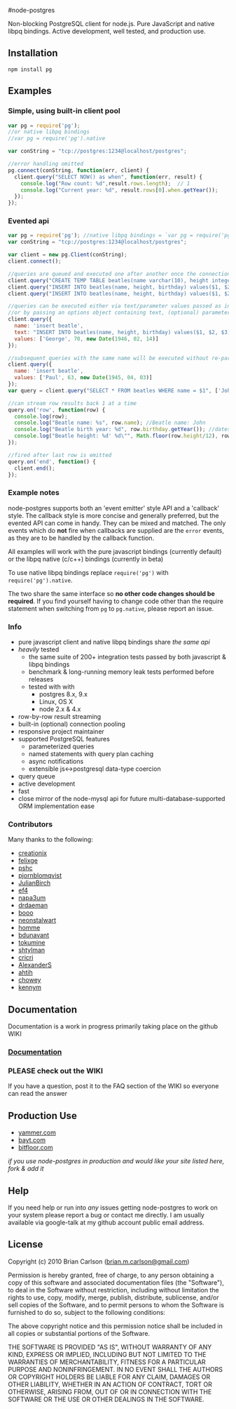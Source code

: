 #node-postgres

Non-blocking PostgreSQL client for node.js.  Pure JavaScript and native libpq bindings.  Active development,  well tested, and production use.

## Installation

    npm install pg
    
## Examples

### Simple, using built-in client pool

```javascript
var pg = require('pg'); 
//or native libpq bindings
//var pg = require('pg').native

var conString = "tcp://postgres:1234@localhost/postgres";

//error handling omitted
pg.connect(conString, function(err, client) {
  client.query("SELECT NOW() as when", function(err, result) {
    console.log("Row count: %d",result.rows.length);  // 1
    console.log("Current year: %d", result.rows[0].when.getYear());
  });
});
```

### Evented api

```javascript
var pg = require('pg'); //native libpq bindings = `var pg = require('pg').native`
var conString = "tcp://postgres:1234@localhost/postgres";

var client = new pg.Client(conString);
client.connect();

//queries are queued and executed one after another once the connection becomes available
client.query("CREATE TEMP TABLE beatles(name varchar(10), height integer, birthday timestamptz)");
client.query("INSERT INTO beatles(name, height, birthday) values($1, $2, $3)", ['Ringo', 67, new Date(1945, 11, 2)]);
client.query("INSERT INTO beatles(name, height, birthday) values($1, $2, $3)", ['John', 68, new Date(1944, 10, 13)]);

//queries can be executed either via text/parameter values passed as individual arguments
//or by passing an options object containing text, (optional) parameter values, and (optional) query name
client.query({
  name: 'insert beatle',
  text: "INSERT INTO beatles(name, height, birthday) values($1, $2, $3)",
  values: ['George', 70, new Date(1946, 02, 14)]
});

//subsequent queries with the same name will be executed without re-parsing the query plan by postgres
client.query({
  name: 'insert beatle',
  values: ['Paul', 63, new Date(1945, 04, 03)]
});
var query = client.query("SELECT * FROM beatles WHERE name = $1", ['John']);

//can stream row results back 1 at a time
query.on('row', function(row) {
  console.log(row);
  console.log("Beatle name: %s", row.name); //Beatle name: John
  console.log("Beatle birth year: %d", row.birthday.getYear()); //dates are returned as javascript dates
  console.log("Beatle height: %d' %d\"", Math.floor(row.height/12), row.height%12); //integers are returned as javascript ints
});

//fired after last row is emitted
query.on('end', function() { 
  client.end();
});
```

### Example notes

node-postgres supports both an 'event emitter' style API and a 'callback' style.  The callback style is more concise and generally preferred, but the evented API can come in handy.  They can be mixed and matched.  The only events which do __not__ fire when callbacks are supplied are the `error` events, as they are to be handled by the callback function.

All examples will work with the pure javascript bindings (currently default) or the libpq native (c/c++) bindings (currently in beta)

To use native libpq bindings replace `require('pg')` with `require('pg').native`.

The two share the same interface so __no other code changes should be required__.  If you find yourself having to change code other than the require statement when switching from `pg` to `pg.native`, please report an issue.

### Info

* pure javascript client and native libpq bindings share _the same api_
* _heavily_ tested
  * the same suite of 200+ integration tests passed by both javascript & libpq bindings
  * benchmark & long-running memory leak tests performed before releases
  * tested with with
    * postgres 8.x, 9.x
    * Linux, OS X
    * node 2.x & 4.x
* row-by-row result streaming
* built-in (optional) connection pooling
* responsive project maintainer
* supported PostgreSQL features
  * parameterized queries
  * named statements with query plan caching
  * async notifications
  * extensible js<->postgresql data-type coercion 
* query queue
* active development
* fast
* close mirror of the node-mysql api for future multi-database-supported ORM implementation ease

### Contributors

Many thanks to the following:

* [creationix](https://github.com/creationix)
* [felixge](https://github.com/felixge)
* [pshc](https://github.com/pshc)
* [pjornblomqvist](https://github.com/bjornblomqvist)
* [JulianBirch](https://github.com/JulianBirch)
* [ef4](https://github.com/ef4)
* [napa3um](https://github.com/napa3um)
* [drdaeman](https://github.com/drdaeman)
* [booo](https://github.com/booo)
* [neonstalwart](https://github.com/neonstalwart)
* [homme](https://github.com/homme)
* [bdunavant](https://github.com/bdunavant)
* [tokumine](https://github.com/tokumine)
* [shtylman](https://github.com/shtylman)
* [cricri](https://github.com/cricri)
* [AlexanderS](https://github.com/AlexanderS)
* [ahtih](https://github.com/ahtih)
* [chowey](https://github.com/chowey)
* [kennym](https://github.com/kennym)

## Documentation

Documentation is a work in progress primarily taking place on the github WIKI

### [Documentation](https://github.com/brianc/node-postgres/wiki)

### __PLEASE__ check out the WIKI

If you have a question, post it to the FAQ section of the WIKI so everyone can read the answer

## Production Use
* [yammer.com](http://www.yammer.com)
* [bayt.com](http://bayt.com)
* [bitfloor.com](https://bitfloor.com)

_if you use node-postgres in production and would like your site listed here, fork & add it_

## Help

If you need help or run into _any_ issues getting node-postgres to work on your system please report a bug or contact me directly.  I am usually available via google-talk at my github account public email address.
    
## License

Copyright (c) 2010 Brian Carlson (brian.m.carlson@gmail.com)

 Permission is hereby granted, free of charge, to any person obtaining a copy
 of this software and associated documentation files (the "Software"), to deal
 in the Software without restriction, including without limitation the rights
 to use, copy, modify, merge, publish, distribute, sublicense, and/or sell
 copies of the Software, and to permit persons to whom the Software is
 furnished to do so, subject to the following conditions:

 The above copyright notice and this permission notice shall be included in
 all copies or substantial portions of the Software.

 THE SOFTWARE IS PROVIDED "AS IS", WITHOUT WARRANTY OF ANY KIND, EXPRESS OR
 IMPLIED, INCLUDING BUT NOT LIMITED TO THE WARRANTIES OF MERCHANTABILITY,
 FITNESS FOR A PARTICULAR PURPOSE AND NONINFRINGEMENT. IN NO EVENT SHALL THE
 AUTHORS OR COPYRIGHT HOLDERS BE LIABLE FOR ANY CLAIM, DAMAGES OR OTHER
 LIABILITY, WHETHER IN AN ACTION OF CONTRACT, TORT OR OTHERWISE, ARISING FROM,
 OUT OF OR IN CONNECTION WITH THE SOFTWARE OR THE USE OR OTHER DEALINGS IN
 THE SOFTWARE.
